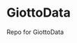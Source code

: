 
<!-- README.md is generated from README.Rmd. Please edit that file -->
<!-- This line is from RStudio -->

# GiottoData

Repo for GiottoData
